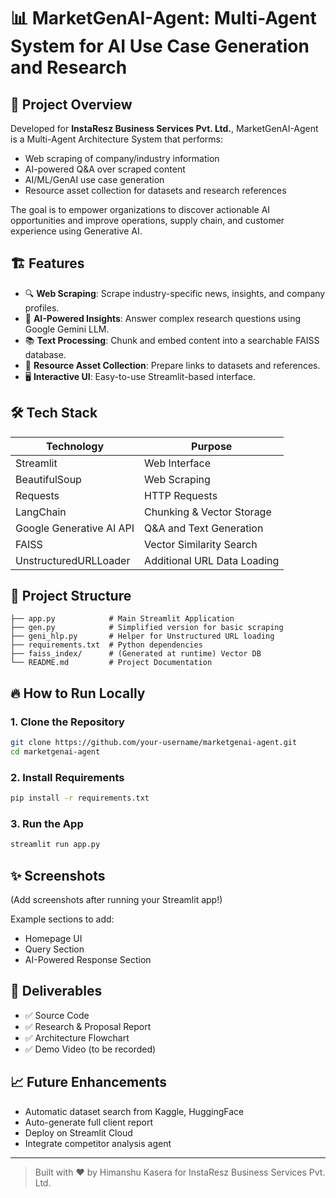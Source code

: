 
# 📊 MarketGenAI-Agent: Multi-Agent System for AI Use Case Generation and Research

## 🚀 Project Overview
Developed for **InstaResz Business Services Pvt. Ltd.**, MarketGenAI-Agent is a Multi-Agent Architecture System that performs:
- Web scraping of company/industry information
- AI-powered Q&A over scraped content
- AI/ML/GenAI use case generation
- Resource asset collection for datasets and research references

The goal is to empower organizations to discover actionable AI opportunities and improve operations, supply chain, and customer experience using Generative AI.

## 🏗️ Features
- 🔍 **Web Scraping**: Scrape industry-specific news, insights, and company profiles.
- 🧠 **AI-Powered Insights**: Answer complex research questions using Google Gemini LLM.
- 📚 **Text Processing**: Chunk and embed content into a searchable FAISS database.
- 🔗 **Resource Asset Collection**: Prepare links to datasets and references.
- 🖥️ **Interactive UI**: Easy-to-use Streamlit-based interface.

## 🛠️ Tech Stack

| Technology              | Purpose                          |
|--------------------------|----------------------------------|
| Streamlit                | Web Interface                   |
| BeautifulSoup            | Web Scraping                    |
| Requests                 | HTTP Requests                   |
| LangChain                | Chunking & Vector Storage       |
| Google Generative AI API | Q&A and Text Generation         |
| FAISS                    | Vector Similarity Search        |
| UnstructuredURLLoader    | Additional URL Data Loading     |

## 📂 Project Structure
```
├── app.py            # Main Streamlit Application
├── gen.py            # Simplified version for basic scraping
├── geni_hlp.py       # Helper for Unstructured URL loading
├── requirements.txt  # Python dependencies
├── faiss_index/      # (Generated at runtime) Vector DB
└── README.md         # Project Documentation
```

## 🔥 How to Run Locally

### 1. Clone the Repository
```bash
git clone https://github.com/your-username/marketgenai-agent.git
cd marketgenai-agent
```

### 2. Install Requirements
```bash
pip install -r requirements.txt
```

### 3. Run the App
```bash
streamlit run app.py
```

## ✨ Screenshots
(Add screenshots after running your Streamlit app!)

Example sections to add:
- Homepage UI
- Query Section
- AI-Powered Response Section

## 📄 Deliverables
- ✅ Source Code
- ✅ Research & Proposal Report
- ✅ Architecture Flowchart
- ✅ Demo Video (to be recorded)

## 📈 Future Enhancements
- Automatic dataset search from Kaggle, HuggingFace
- Auto-generate full client report
- Deploy on Streamlit Cloud
- Integrate competitor analysis agent

---

> Built with ❤️ by Himanshu Kasera for InstaResz Business Services Pvt. Ltd.
